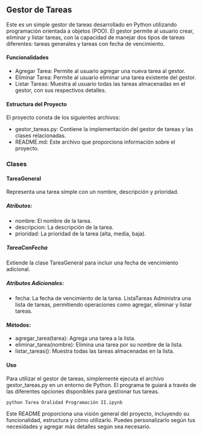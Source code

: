 ## Gestor de Tareas
Este es un simple gestor de tareas desarrollado en Python utilizando programación orientada a objetos (POO). El gestor permite al usuario crear, eliminar y listar tareas, con la capacidad de manejar dos tipos de tareas diferentes: tareas generales y tareas con fecha de vencimiento.

#### Funcionalidades
- Agregar Tarea: Permite al usuario agregar una nueva tarea al gestor.
- Eliminar Tarea: Permite al usuario eliminar una tarea existente del gestor.
- Listar Tareas: Muestra al usuario todas las tareas almacenadas en el gestor, con sus respectivos detalles.
#### Estructura del Proyecto
El proyecto consta de los siguientes archivos:

- gestor_tareas.py: Contiene la implementación del gestor de tareas y las clases relacionadas.
- README.md: Este archivo que proporciona información sobre el proyecto.
### Clases
#### TareaGeneral
Representa una tarea simple con un nombre, descripción y prioridad.

##### Atributos:
- nombre: El nombre de la tarea.
- descripcion: La descripción de la tarea.
- prioridad: La prioridad de la tarea (alta, media, baja).
##### TareaConFecha
Extiende la clase TareaGeneral para incluir una fecha de vencimiento adicional.

##### Atributos Adicionales:
- fecha: La fecha de vencimiento de la tarea.
ListaTareas
Administra una lista de tareas, permitiendo operaciones como agregar, eliminar y listar tareas.

#### Métodos:
- agregar_tarea(tarea): Agrega una tarea a la lista.
- eliminar_tarea(nombre): Elimina una tarea por su nombre de la lista.
- listar_tareas(): Muestra todas las tareas almacenadas en la lista.
#### Uso
Para utilizar el gestor de tareas, simplemente ejecuta el archivo gestor_tareas.py en un entorno de Python. El programa te guiará a través de las diferentes opciones disponibles para gestionar tus tareas.


`python Tarea Oralidad Programación II.ipynb`

Este README proporciona una visión general del proyecto, incluyendo su funcionalidad, estructura y cómo utilizarlo. Puedes personalizarlo según tus necesidades y agregar más detalles según sea necesario.